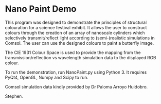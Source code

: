 # Nano Paint Demo

This program was designed to demonstrate the principles of structural colouration for a science festival exhibit. It allows the user to construct colours through the creation of an array of nanoscale cylinders which selectively transmit/reflect light according to (semi-)realistic simulations in Comsol. The user can use the designed colours to paint a butterfly image.

The CIE 1931 Colour Space is used to provide the mapping from the transmission/reflection vs wavelength simulation data to the displayed RGB colour.

To run the demonstration, run NanoPaint.py using Python 3. It requires PyQt4, OpenGL, Numpy and Scipy to run.

Comsol simulation data kindly provided by Dr Paloma Arroyo Huidobro.

Stephen.
